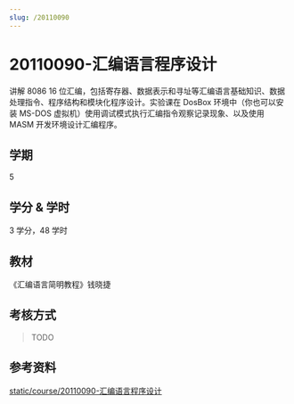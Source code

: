 ```yaml
---
slug: /20110090
---
```


# 20110090-汇编语言程序设计

讲解 8086 16 位汇编，包括寄存器、数据表示和寻址等汇编语言基础知识、数据处理指令、程序结构和模块化程序设计。实验课在 DosBox 环境中（你也可以安装 MS-DOS 虚拟机）使用调试模式执行汇编指令观察记录现象、以及使用 MASM 开发环境设计汇编程序。

## 学期

5

## 学分 & 学时

3 学分，48 学时

## 教材

《汇编语言简明教程》钱晓捷

## 考核方式

> TODO

## 参考资料

[static/course/20110090-汇编语言程序设计](https://github.com/rurumuri/ysuse-2022/tree/master/static/course/20110090-%E6%B1%87%E7%BC%96%E8%AF%AD%E8%A8%80%E7%A8%8B%E5%BA%8F%E8%AE%BE%E8%AE%A1)